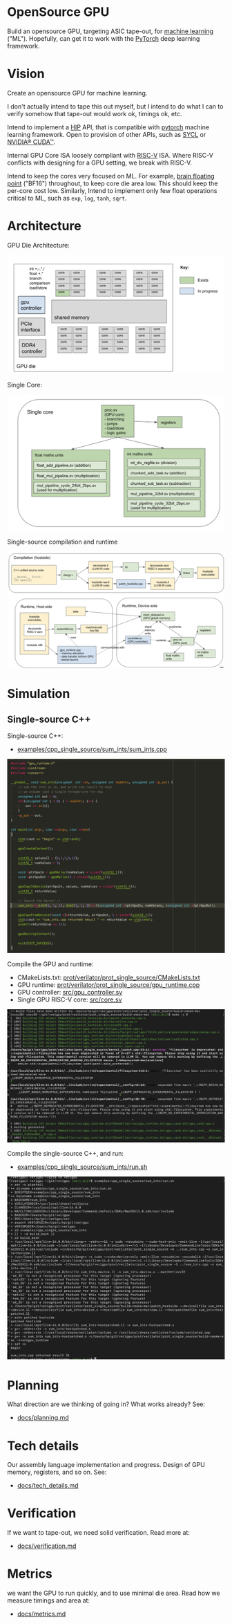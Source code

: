 # OpenSource GPU

Build an opensource GPU, targeting ASIC tape-out, for [machine learning](https://en.wikipedia.org/wiki/Machine_learning)  ("ML"). Hopefully, can get it to work with the [PyTorch](https://pytorch.org) deep learning framework.

# Vision

Create an opensource GPU for machine learning.

I don't actually intend to tape this out myself, but I intend to do what I can to verify somehow that tape-out would work ok, timings ok, etc.

Intend to implement a [HIP](https://github.com/ROCm-Developer-Tools/HIP) API, that is compatible with [pytorch](https://pytorch.org) machine learning framework. Open to provision of other APIs, such as [SYCL](https://www.khronos.org/sycl/) or [NVIDIA® CUDA™](https://developer.nvidia.com/cuda-toolkit).

Internal GPU Core ISA loosely compliant with [RISC-V](https://riscv.org/technical/specifications/) ISA. Where RISC-V conflicts with designing for a GPU setting, we break with RISC-V.

Intend to keep the cores very focused on ML. For example, [brain floating point](https://en.wikipedia.org/wiki/Bfloat16_floating-point_format) ("BF16") throughout, to keep core die area low. This should keep the per-core cost low. Similarly, Intend to implement only few float operations critical to ML, such as `exp`, `log`, `tanh`, `sqrt`.

# Architecture

GPU Die Architecture:

![GPU Die Architecture](/docs/img/gpu_die_arch2.png)

Single Core:

![Single Core](/docs/img/single_core_arch2.png)

Single-source compilation and runtime

![End-to-end Architecture](/docs/img/endtoend_arch_2.png)

# Simulation

<!-- ![toy proc workflow](/docs/img/toy_proc_workflow.png) -->

<!-- ![Example output](/docs/img/example_output.png) -->

## Single-source C++

Single-source C++:

- [examples/cpp_single_source/sum_ints/sum_ints.cpp](/examples/cpp_single_source/sum_ints/sum_ints.cpp)

![Single-source C++](/docs/img/single_source_code.png)

Compile the GPU and runtime:

- CMakeLists.txt: [prot/verilator/prot_single_source/CMakeLists.txt](/prot/verilator/prot_single_source/CMakeLists.txt)
- GPU runtime: [prot/verilator/prot_single_source/gpu_runtime.cpp](/prot/verilator/prot_single_source/gpu_runtime.cpp)
- GPU controller: [src/gpu_controller.sv](/src/gpu_controller.sv)
- Single GPU RISC-V core: [src/core.sv](/src/core.sv)

![Compile GPU and runtime](/docs/img/compile_gpu_and_runtime.png)

Compile the single-source C++, and run:

- [examples/cpp_single_source/sum_ints/run.sh](/examples/cpp_single_source/sum_ints/run.sh)

![Run single-source example](/docs/img/single_source_run.png)

# Planning

What direction are we thinking of going in? What works already? See:

- [docs/planning.md](docs/planning.md)

# Tech details

Our assembly language implementation and progress. Design of GPU memory, registers, and so on. See:

- [docs/tech_details.md](docs/tech_details.md)

# Verification

If we want to tape-out, we need solid verification. Read more at:

- [docs/verification.md](docs/verification.md)

# Metrics

we want the GPU to run quickly, and to use minimal die area. Read how we measure timings and area at:

- [docs/metrics.md](docs/metrics.md)

<!-- # Why work on something that we might never be able to make for real?

Well, it's not certain that it can never be built. If we actually create a plausibly verified and working GPU design, there is a bunch of VC around to tape it out.

But, in the mean-time... there are a number of things that are hard or extremely expensive to run for real, such as:
- plasmas (in a fusion reactor for example)
- space rockets
- mars landers
- ... and also VLSI ASICs, such as GPUs

In all cases, one of the main approaches to the problem is to create high-quality simulations. In the case of plasmas for fusion reactors, this is pretty challenging, since we cannot even 'see' the ground-truth. Light is just another particle, and it interacts with the plasma. Ultimately we just see how much energy is created, and some of the particles emitted. The plasma simulations are used to test various hypotheses about what is happening, to 'reverse engineer' the plasma.

In the case of GPUs, simulation is relatively straightforward. CMOS circuitry is relatively deterministic, at least at the cell level, and there are a number of high quality simulators available, such as [iverilog](http://iverilog.icarus.com/) and [verilator](https://www.veripool.org/verilator/). We can use [yosys](https://github.com/YosysHQ/yosys) to synthesize down to gate-level cells, and then we can run simulations on that. We can run the GPU in these simulators, and tweak things to our heart's content. Want a GPU with only BF16? Tweak the code. Actually I intend to make it pure FP16 anyway, but it's just an example. Want to change the number of cores per multiprocessor, or the trade-off between clock frequency and instruction latency? Tweak the code :)

I feel that being able to work on projects in the absence of being able to 'just try things out' for real is plausibly a useful and valuable skill.

(to do: I need to write some instructions on how to quickly get stuck into running the simulations :) ) -->

<!-- # Why not target/test on FPGA?

In my previous experience on OpenCL, i.e. [DeepCL](https://github.com/hughperkins/DeepCL), [cltorch](https://github.com/hughperkins/cltorch), [coriander](https://github.com/hughperkins/coriander), where ironically I only had access to an NVIDIA® GPU to run them :P, I found that everything I did became optimized in various subtle ways for NVIDIA® GPUs, and when I finally got a brief access to an AMD® GPU, performance was terrible. The difference between an FPGA and an ASIC is considerable. For example, FPGAs contain their own built-in routing architecture, flip-flops work slightly differently, resets work slightly differently, FPGAs can have 'initial' blocks, and memory is laid out differently in an FPGA. I feel that even touching an FPGA will 'taint' the design in various subtle ways, that will be hard to detect. In machine learning parlance, I feel we will 'over-fit' against the FPGA, and fail to generalize correctly to ASIC.

So, simulation is the way forward I feel. And we need to make sure the simulations are as solid, accurate, and complete as possible. -->
